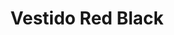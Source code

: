 ---
id: vestido-corto-redblack
title: Vestido Red Black 
regularPrice: 70.75
price: 56.60
image: 
- vestido-corto-redblack-1.webp
- vestido-corto-redblack-2.webp
description: Vestido corto, zipper en espalda, bombacho en parte de abajo.
material: Poliester 
sizes: 
- S
- M
- L
- XL
creationDate: "2025/02/01"
isSale: true
isStock: true
startDate: "2025-02-11"
endDate: "2025-02-15"
---